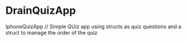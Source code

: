 # DrainQuizApp
IphoneQuizApp
// Simple QUiz app using structs as quiz questions and a struct to manage the order of the quiz
